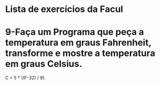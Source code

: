 # Lista de exercícios da Facul
# 9-Faça um Programa que peça a temperatura em graus Fahrenheit, transforme e mostre a temperatura em graus Celsius.
C = 5 * ((F-32) / 9).
